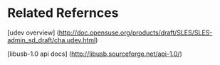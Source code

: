 Related Refernces
=================

[udev overview]
(http://doc.opensuse.org/products/draft/SLES/SLES-admin_sd_draft/cha.udev.html)

[libusb-1.0 api docs]
(http://libusb.sourceforge.net/api-1.0/)
